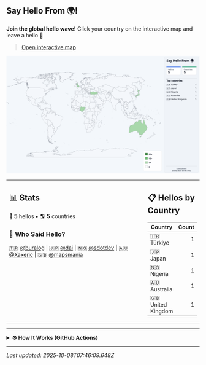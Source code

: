 ## Say Hello From 🌍!

**Join the global hello wave!** Click your country on the interactive map and leave a hello 👋 
> [Open interactive map](https://buralog.github.io/buralog/)

![World map](assets/world.svg)

<table>
<tr>
<td width="80%" valign="top">

## 📊 Stats

👋 **5** hellos • 🌎 **5** countries

### 👥 Who Said Hello?
🇹🇷 [@buralog](https://github.com/buralog) | 🇯🇵 [@dai](https://github.com/dai) | 🇳🇬 [@sdotdev](https://github.com/sdotdev) | 🇦🇺 [@Xaxeric](https://github.com/Xaxeric) | 🇬🇧 [@mapsmania](https://github.com/mapsmania)

</td>
<td width="20%" valign="top">

## 📋 Hellos by Country
| Country | Count |
|---------|------:|
| 🇹🇷 Türkiye | 1 |
| 🇯🇵 Japan | 1 |
| 🇳🇬 Nigeria | 1 |
| 🇦🇺 Australia | 1 |
| 🇬🇧 United Kingdom | 1 |
</td>
</tr>
</table>

---

<details>
<summary><strong>⚙️ How It Works (GitHub Actions)</strong></summary>
  
This project uses GitHub Issues + GitHub Actions to keep the map and stats up to date — fully automatic.

1) **Pick a country on the interactive map** → click **“Say hello”**.  
2) You’re sent to **GitHub Issues** with a prefilled title like \`hello|TR\`.  
3) **Submit the issue.** That’s it — the workflow takes over.  
4) The **GitHub Action** (runs on \`issues: opened\`) validates the issue title.
5) It updates the data store (e.g. \`data/visitors.json\`), **increments counts**, and appends your GitHub handle.  
6) It **rebuilds the SVG map** (\`assets/world.svg\`) and **regenerates the README sections** (stats, tables, “Who Said Hello”).  
   - If a README template exists (e.g. \`readme.tpl.md\`), placeholders like \`{{TOTAL_HELLOS}}\`, \`{{COUNTRY_TABLE}}\` are replaced.  
7) The Action **commits & pushes** the changes, **closes your issue with a thank-you message**, and GitHub refreshes the README/Pages.
</details>


--- 
_Last updated: 2025-10-08T07:46:09.648Z_
